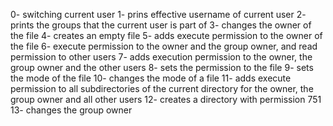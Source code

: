 0- switching current user
1- prins effective username of current user
2- prints the groups that the current user is part of
3- changes the owner of the file
4- creates an empty file 
5- adds execute permission to the owner of the file
6- execute permission to the owner and the group owner, and read permission to other users
7- adds execution permission to the owner, the group owner and the other users
8- sets the permission to the file
9- sets the mode of the file
10- changes the mode of a file
11- adds execute permission to all subdirectories of the current directory for the owner, the group owner and all other users
12-  creates a directory with permission 751
13- changes the group owner
